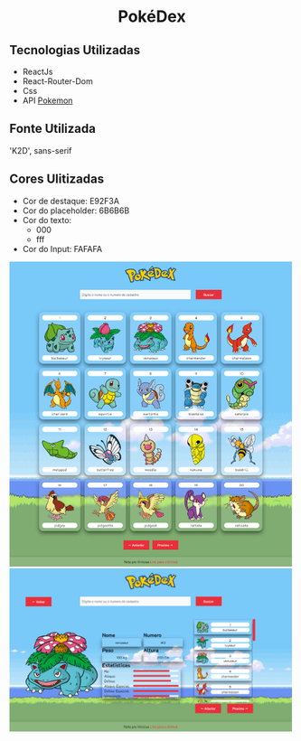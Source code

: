 <h1 align="center">PokéDex</h1>


<h2>Tecnologias Utilizadas</h2>
<ul>
  <li>ReactJs</li>
  <li>React-Router-Dom</li>
  <li>Css</li>
  <li>API 
  <a href="https://pokeapi.co/">Pokemon</a></li>
</ul>

<h2>Fonte Utilizada</h2>
<p>'K2D', sans-serif</p>

<h2>Cores Ulitizadas</h2>
<ul>
  <li>Cor de destaque: E92F3A </li>
  <li>Cor do placeholder: 6B6B6B </li>
  <li>
    Cor do texto: 
    <ul>
      <li>000</li>
      <li>fff</li>
    </ul>
   </li>
  <li>Cor do Input: FAFAFA</li>
</ul>

<img src="src/img/telaInicial.png" width="500px">
<img src="src/img/telaDeDados.png" width="500px">
